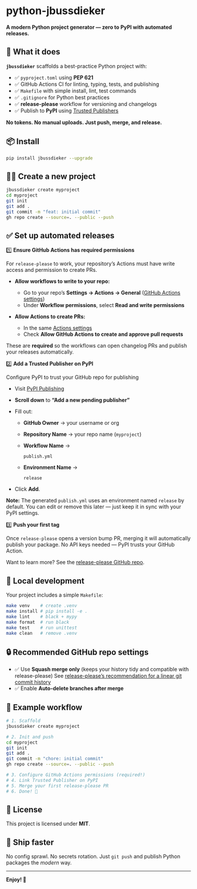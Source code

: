 # python-jbussdieker

**A modern Python project generator — zero to PyPI with automated releases.**

## 🚀 What it does

**`jbussdieker`** scaffolds a best-practice Python project with:

- ✅ `pyproject.toml` using **PEP 621**
- ✅ GitHub Actions CI for linting, typing, tests, and publishing
- ✅ `Makefile` with simple install, lint, test commands
- ✅ `.gitignore` for Python best practices
- ✅ **release-please** workflow for versioning and changelogs
- ✅ Publish to **PyPI** using [Trusted Publishers](https://docs.pypi.org/trusted-publishers/)

**No tokens. No manual uploads. Just push, merge, and release.**

## 📦 Install

```bash
pip install jbussdieker --upgrade
```

## 🧑‍💻 Create a new project

```bash
jbussdieker create myproject
cd myproject
git init
git add .
git commit -m "feat: initial commit"
gh repo create --source=. --public --push
```

## ✅ Set up automated releases

1️⃣ **Ensure GitHub Actions has required permissions**

For `release-please` to work, your repository’s Actions must have write access and permission to create PRs.

* **Allow workflows to write to your repo:**
   - Go to your repo’s **Settings → Actions → General** ([GitHub Actions settings](https://docs.github.com/en/repositories/managing-your-repositorys-settings-and-features/enabling-features-for-your-repository/managing-github-actions-settings-for-a-repository#configuring-the-default-github_token-permissions))
   - Under **Workflow permissions**, select **Read and write permissions**

* **Allow Actions to create PRs:**
   - In the same [Actions settings](https://docs.github.com/en/repositories/managing-your-repositorys-settings-and-features/enabling-features-for-your-repository/managing-github-actions-settings-for-a-repository#preventing-github-actions-from-creating-or-approving-pull-requests)
   - Check **Allow GitHub Actions to create and approve pull requests**

These are **required** so the workflows can open changelog PRs and publish your releases automatically.

2️⃣ **Add a Trusted Publisher on PyPI**

Configure PyPI to trust your GitHub repo for publishing

* Visit [PyPI Publishing](https://pypi.org/manage/account/publishing/)
* **Scroll down** to **“Add a new pending publisher”**
* Fill out:

  * **GitHub Owner** → your username or org
  * **Repository Name** → your repo name (`myproject`)
  * **Workflow Name** →

    ```plaintext
    publish.yml
    ```
  * **Environment Name** →

    ```plaintext
    release
    ```
* Click **Add**.

**Note:** The generated `publish.yml` uses an environment named `release` by default. You can edit or remove this later — just keep it in sync with your PyPI settings.

3️⃣ **Push your first tag**

Once `release-please` opens a version bump PR, merging it will automatically publish your package. No API keys needed — PyPI trusts your GitHub Action.

Want to learn more? See the [release-please GitHub repo](https://github.com/googleapis/release-please).

## 🧹 Local development

Your project includes a simple `Makefile`:

```bash
make venv    # create .venv
make install # pip install -e .
make lint    # black + mypy
make format  # run black
make test    # run unittest
make clean   # remove .venv
```

## 🔒 Recommended GitHub repo settings

- ✅ Use **Squash merge only** (keeps your history tidy and compatible with release-please)
  See [release-please’s recommendation for a linear git commit history](https://github.com/googleapis/release-please?tab=readme-ov-file#linear-git-commit-history-use-squash-merge)
- ✅ Enable **Auto-delete branches after merge**

## 📢 Example workflow

```bash
# 1. Scaffold
jbussdieker create myproject

# 2. Init and push
cd myproject
git init
git add .
git commit -m "chore: initial commit"
gh repo create --source=. --public --push

# 3. Configure GitHub Actions permissions (required!)
# 4. Link Trusted Publisher on PyPI
# 5. Merge your first release-please PR
# 6. Done! 🚀
```

## 📝 License

This project is licensed under **MIT**.

## 🎉 Ship faster

No config sprawl. No secrets rotation. Just `git push` and publish Python packages the *modern* way.

---

**Enjoy! 🚀**

